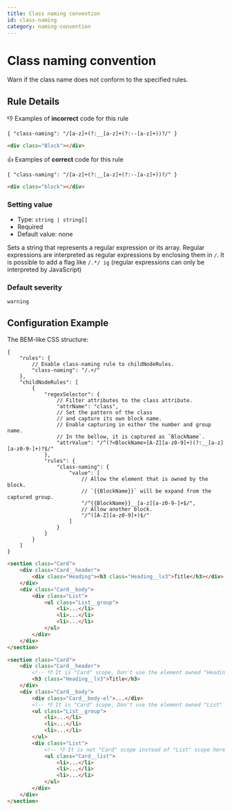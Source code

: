 ```yaml
---
title: Class naming convention
id: class-naming
category: naming-convention
---
```


# Class naming convention

Warn if the class name does not conform to the specified rules.

## Rule Details

👎 Examples of **incorrect** code for this rule

`{ "class-naming": "/[a-z]+(?:__[a-z]+(?:--[a-z]+))?/" }`

```html
<div class="Block"></div>
```

👍 Examples of **correct** code for this rule

`{ "class-naming": "/[a-z]+(?:__[a-z]+(?:--[a-z]+))?/" }`

```html
<div class="block"></div>
```

### Setting value

-   Type: `string | string[]`
-   Required
-   Default value: none

Sets a string that represents a regular expression or its array. Regular expressions are interpreted as regular expressions by enclosing them in `/`. It is possible to add a flag like `/.*/ ig` (regular expressions can only be interpreted by JavaScript)

### Default severity

`warning`

## Configuration Example

The BEM-like CSS structure:

```jsonc
{
	"rules": {
		// Enable class-naming rule to childNodeRules.
		"class-naming": "/.+/"
	},
	"childNodeRules": [
		{
			"regexSelector": {
				// Filter attributes to the class attribute.
				"attrName": "class",
				// Set the pattern of the class
				// and capture its own block name.
				// Enable capturing in either the number and group name.
				// In the bellow, it is captured as `BlockName`.
				"attrValue": "/^(?<BlockName>[A-Z][a-z0-9]+)(?:__[a-z][a-z0-9-]+)?$/"
			},
			"rules": {
				"class-naming": {
					"value": [
						// Allow the element that is owned by the block.
						// `{{BlockName}}` will be expand from the captured group.
						"/^{{BlockName}}__[a-z][a-z0-9-]+$/",
						// Allow another block.
						"/^([A-Z][a-z0-9]+)$/"
					]
				}
			}
		}
	]
}
```

```html
<section class="Card">
	<div class="Card__header">
		<div class="Heading"><h3 class="Heading__lv3">Title</h3></div>
	</div>
	<div class="Card__body">
		<div class="List">
			<ul class="List__group">
				<li>...</li>
				<li>...</li>
				<li>...</li>
			</ul>
		</div>
	</div>
</section>

<section class="Card">
	<div class="Card__header">
		<!-- 👎 It is "Card" scope, Don't use the element owned "Heading" -->
		<h3 class="Heading__lv3">Title</h3>
	</div>
	<div class="Card__body">
		<div class="Card__body-el">...</div>
		<!-- 👎 It is "Card" scope, Don't use the element owned "List" -->
		<ul class="List__group">
			<li>...</li>
			<li>...</li>
			<li>...</li>
		</ul>
		<div class="List">
			<!-- 👎 It is not "Card" scope instead of "List" scope here -->
			<ul class="Card__list">
				<li>...</li>
				<li>...</li>
				<li>...</li>
			</ul>
		</div>
	</div>
</section>
```
